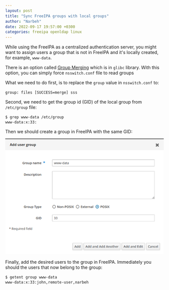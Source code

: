 ```yaml
---
layout: post
title: "Sync FreeIPA groups with local groups"
author: "Narbeh"
date: 2022-09-17 19:57:00 +0300
categories: freeipa openldap linux
---
```


While using the FreeIPA as a centralized authentication server, you might want to assign users a group that is not in FreeIPA and it's locally created, for example, `www-data`.

There is an option called [Group Merging](https://sourceware.org/glibc/wiki/Proposals/GroupMerging) which is in `glibc` library. With this option, you can simply force `nsswitch.conf` file to read groups 

What we need to do first, is to replace the `group` value in `nsswitch.conf` to:

```
group: files [SUCCESS=merge] sss
```

Second, we need to get the group id (GID) of the local group from `/etc/group` file:

```
$ grep www-data /etc/group
www-data:x:33:
```

Then we should create a group in FreeIPA with the same GID:

![](assets/img/freeipa-groups.png)

Finally, add the desired users to the group in FreeIPA. Immediately you should the users that now belong to the group:

```
$ getent group www-data
www-data:x:33:john,remote-user,narbeh
```

